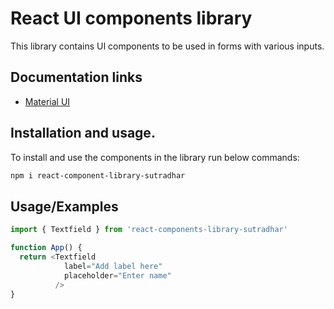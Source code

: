 # React UI components library
This library contains UI components to be used in forms with various inputs.
## Documentation links

 - [Material UI](https://mui.com/material-ui/)


## Installation and usage.

To install and use the components in the library run below commands:

```bash
npm i react-component-library-sutradhar
```
    
## Usage/Examples

```javascript
import { Textfield } from 'react-components-library-sutradhar'

function App() {
  return <Textfield 
            label="Add label here"
            placeholder="Enter name"
          />
}
```

